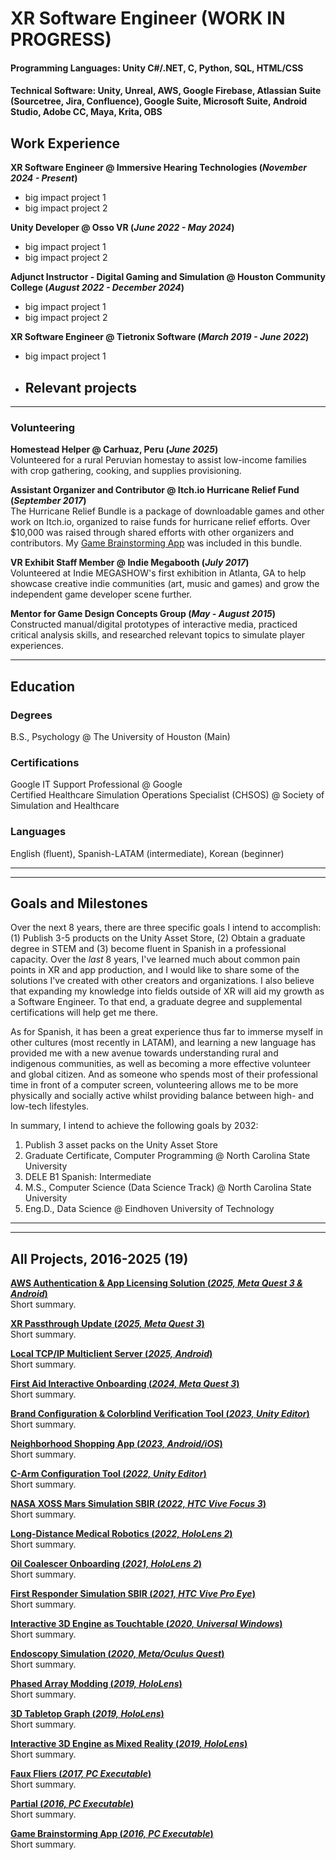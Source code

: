 # XR Software Engineer (WORK IN PROGRESS)

#### **Programming Languages**: Unity C#/.NET, C, Python, SQL, HTML/CSS
#### **Technical Software**: Unity, Unreal, AWS, Google Firebase, Atlassian Suite (Sourcetree, Jira, Confluence), Google Suite, Microsoft Suite, Android Studio, Adobe CC, Maya, Krita, OBS

## Work Experience
**XR Software Engineer @ Immersive Hearing Technologies (_November 2024 - Present_)**
- big impact project 1
- big impact project 2

**Unity Developer @ Osso VR (_June 2022 - May 2024_)**
- big impact project 1
- big impact project 2

**Adjunct Instructor - Digital Gaming and Simulation @ Houston Community College (_August 2022 - December 2024_)**
- big impact project 1
- big impact project 2

**XR Software Engineer @ Tietronix Software (_March 2019 - June 2022_)**
- big impact project 1
- Relevant projects
  - 

---

### Volunteering
**Homestead Helper @ Carhuaz, Peru (_June 2025_)**<br>
Volunteered for a rural Peruvian homestay to assist low-income families with crop gathering, cooking, and supplies provisioning.

**Assistant Organizer and Contributor @ Itch.io Hurricane Relief Fund (_September 2017_)**<br>
The Hurricane Relief Bundle is a package of downloadable games and other work on Itch.io, organized to raise funds for hurricane relief efforts. Over $10,000 was raised through shared efforts with other organizers and contributors. My [Game Brainstorming App](https://robertdrsj.github.io/docs/appdev/2016_app_conception) was included in this bundle.

**VR Exhibit Staff Member @ Indie Megabooth (_July 2017_)**<br>
Volunteered at Indie MEGASHOW's first exhibition in Atlanta, GA to help showcase creative indie communities (art, music and games) and grow the independent game developer scene further.

**Mentor for Game Design Concepts Group (_May - August 2015_)**<br>
Constructed manual/digital prototypes of interactive media, practiced critical analysis skills, and researched relevant topics to simulate player experiences.

---

## Education
### Degrees
B.S., Psychology @ The University of Houston (Main)

### Certifications
Google IT Support Professional @ Google<br>
Certified Healthcare Simulation Operations Specialist (CHSOS) @ Society of Simulation and Healthcare

### Languages
English (fluent), Spanish-LATAM (intermediate), Korean (beginner)

---

---

## Goals and Milestones
Over the next 8 years, there are three specific goals I intend to accomplish: (1) Publish 3-5 products on the Unity Asset Store, (2) Obtain a graduate degree in STEM and (3) become fluent in Spanish in a professional capacity. Over the _last_ 8 years, I've learned much about common pain points in XR and app production, and I would like to share some of the solutions I've created with other creators and organizations. I also believe that expanding my knowledge into fields outside of XR will aid my growth as a Software Engineer. To that end, a graduate degree and supplemental certifications will help get me there.

As for Spanish, it has been a great experience thus far to immerse myself in other cultures (most recently in LATAM), and learning a new language has provided me with a new avenue towards understanding rural and indigenous communities, as well as becoming a more effective volunteer and global citizen. And as someone who spends most of their professional time in front of a computer screen, volunteering allows me to be more physically and socially active whilst providing balance between high- and low-tech lifestyles.

In summary, I intend to achieve the following goals by 2032:
1. Publish 3 asset packs on the Unity Asset Store
2. Graduate Certificate, Computer Programming @ North Carolina State University
3. DELE B1 Spanish: Intermediate
4. M.S., Computer Science (Data Science Track) @ North Carolina State University
5. Eng.D., Data Science @ Eindhoven University of Technology

---

---

## All Projects, 2016-2025 (19)
[**AWS Authentication & App Licensing Solution (_2025, Meta Quest 3 & Android_)**](https://robertdrsj.github.io/docs/tools/2025_tools_awsbackend_TODO)<br>
Short summary.

[**XR Passthrough Update (_2025, Meta Quest 3_)**](https://robertdrsj.github.io/docs/xrdev/2025_tools_awsbackend_TODO)<br>
Short summary.

[**Local TCP/IP Multiclient Server (_2025, Android_)**](https://robertdrsj.github.io/docs/tools/2025_tools_multiclienttcpserver_TODO)<br>
Short summary.

[**First Aid Interactive Onboarding (_2024, Meta Quest 3_)**](https://robertdrsj.github.io/docs/xrdev/2025_tools_awsbackend_TODO)<br>
Short summary.

[**Brand Configuration & Colorblind Verification Tool (_2023, Unity Editor_)**](https://robertdrsj.github.io/docs/tools/2023_tools_colorpaletteui_TODO)<br>
Short summary.

[**Neighborhood Shopping App (_2023, Android/iOS_)**](https://robertdrsj.github.io/docs/appdev/2023_app_joyfair_TODO)<br>
Short summary.

[**C-Arm Configuration Tool (_2022, Unity Editor_)**](https://robertdrsj.github.io/docs/tools/2022_tools_carmui_TODO)<br>
Short summary.

[**NASA XOSS Mars Simulation SBIR (_2022, HTC Vive Focus 3_)**](https://robertdrsj.github.io/docs/xrdev/2022_xr_xossvr_TODO)<br>
Short summary.

[**Long-Distance Medical Robotics (_2022, HoloLens 2_)**](https://robertdrsj.github.io/docs/xrdev/2022_xr_roboticarmmr_TODO)<br>
Short summary.

[**Oil Coalescer Onboarding (_2021, HoloLens 2_)**](https://robertdrsj.github.io/docs/xrdev/2021_xr_coalescermr_TODO)<br>
Short summary.

[**First Responder Simulation SBIR (_2021, HTC Vive Pro Eye_)**](https://robertdrsj.github.io/docs/xrdev/2021_xr_firstrespondervr_TODO)<br>
Short summary.

[**Interactive 3D Engine as Touchtable (_2020, Universal Windows_)**](https://robertdrsj.github.io/docs/appdev/2020_app_enginetouchtable)<br>
Short summary.

[**Endoscopy Simulation (_2020, Meta/Oculus Quest_)**](https://robertdrsj.github.io/docs/xrdev/2020_xr_endoscopybaylor)<br>
Short summary.

[**Phased Array Modding (_2019, HoloLens_)**](https://robertdrsj.github.io/docs/xrdev/2019_xr_phasedarraymr)<br>
Short summary.

[**3D Tabletop Graph (_2019, HoloLens_)**](https://robertdrsj.github.io/docs/xrdev/2019_xr_tablegraphmr)<br>
Short summary.

[**Interactive 3D Engine as Mixed Reality (_2019, HoloLens_)**](https://robertdrsj.github.io/docs/xrdev/2019_xr_enginedemomr)<br>
Short summary.

[**Faux Fliers (_2017, PC Executable_)**](https://robertdrsj.github.io/docs/gamedev/2017_game_fauxfliers)<br>
Short summary.

[**Partial (_2016, PC Executable_)**](https://robertdrsj.github.io/docs/gamedev/2016_game_partial)<br>
Short summary.

[**Game Brainstorming App (_2016, PC Executable_)**](https://robertdrsj.github.io/docs/appdev/2016_app_conception)<br>
Short summary.